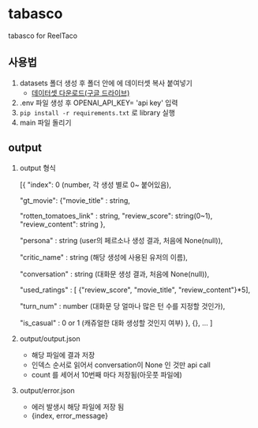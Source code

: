 # tabasco
tabasco for ReelTaco


## 사용법

1. datasets 폴더 생성 후 폴더 안에 에 데이터셋 복사 붙여넣기
   * [데이터셋 다운로드(구글 드라이브)](https://drive.google.com/drive/folders/1GeNp7xQDoASuxA2VMnk817FLSbKlomhJ?usp=sharing)
2. .env 파일 생성 후 OPENAI_API_KEY= 'api key' 입력
3. ```pip install -r requirements.txt``` 로 library 실행
4. main 파일 돌리기


## output
1. output 형식


   [{
    "index": 0 (number, 각 생성 별로 0~ 붙어있음), 

    "gt_movie": {"movie_title" : string, 

    "rotten_tomatoes_link" : string, "review_score": string(0~1), "review_content": string },
    
    "persona" : string (user의 페르소나 생성 결과, 처음에 None(null)),

    "critic_name" : string (해당 생성에 사용된 유저의 이름),

    "conversation" : string (대화문 생성 결과, 처음에 None(null)),

    "used_ratings" : [ {"review_score", "movie_title", "review_content"}*5],

    "turn_num" : number (대화문 당 얼마나 많은 턴 수를 지정할 것인가),

    "is_casual" : 0 or 1 (캐쥬얼한 대화 생성할 것인지 여부) },
   {}, ...
   ]
2. output/output.json 
   - 해당 파일에 결과 저장
   - 인덱스 순서로 읽어서 conversation이 None 인 것만 api call
   - count 를 세어서 10번째 마다 저장됨(아웃풋 파일에)

3. output/error.json
    - 에러 발생시 해당 파일에 저장 됨 
    - {index, error_message}

